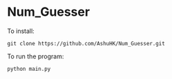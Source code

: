 # Num_Guesser
To install:
```
git clone https://github.com/AshuHK/Num_Guesser.git
```

To run the program:
```
python main.py
```
